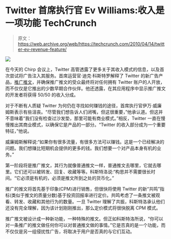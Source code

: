 # Twitter 首席执行官 Ev Williams:收入是一项功能 TechCrunch

> 原文：<https://web.archive.org/web/https://techcrunch.com/2010/04/14/twitter-ev-revenue-feature/>

![](img/0388e1ded860e2158785df3e05c8f797.png)

在今天的 Chirp 会议上，Twitter 高管透露了更多关于其收入模式的信息，以及首次尝试将广告注入其服务。首席运营官·迪克·科斯特罗解释了 Twitter 的新广告产品，[推广推文](https://web.archive.org/web/20221007023127/https://beta.techcrunch.com/2010/04/12/full-details-on-twitters-long-awaited-ad-platform/)，并确保推广推文的受众最终将对任何拥有 Twitter 账户的人开放，而不仅仅是它推出的少数早期合作伙伴。他还透露，在其应用程序中显示推广推文的开发者将获得 50/50 的收入分成。

对于不断有人质疑 Twitter 为何仍在寻找如何赚钱的途径，首席执行官伊万·威廉姆斯表示有些沮丧。“尽管我们想告诉人们闭嘴，但这很重要，”他承认道。但这并不意味着“我们没有检查过沙发垫，那里可能有商业模式。”相反，Twitter 一直在慢慢推出其商业模式，以确保它是产品的一部分。“Twitter 的收入部分成为一个重要特征，”他说。

威廉姆斯解释说:“如果你有很多流量，有很多方法可以赚钱。这是一个已经解决的问题。我们想赚比短期机会提供的更多的钱。我们想要一个对产品本身有机的业务。”

第一阶段将是推广推文，其行为就像普通推文一样，普通推文去哪里，它就去哪里。它们还可以被转发、回复、收藏等等。科斯特洛说:“构思并不需要很长时间。“它必须是有机的，必须是推文所到之处的货币化。”

推广的推文将首先基于印象(CPM)进行销售，但很快将使用 Twitter 的新“共鸣”指标(类似于推文的质量分数)基于投资回报率进行定价。共鸣考虑了一条推文被观看、转发、收藏和其他行为的数量。一旦 Twitter 理解了共振，科斯特洛承认他们还没有完全理解，因为该计划刚刚推出，那么定价模式将很快脱离 CPM 模式。

推广推文被设计成一种新功能，一种特殊的推文。但正如科斯特洛所说，“你可以对一条推广的推文做任何你可以对普通推文做的事情。”它是否真的是一个功能，而不仅仅是另一组侵扰性广告，将取决于用户是否真的与它们互动。